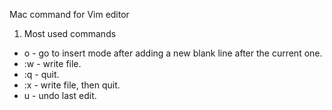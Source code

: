 Mac command for Vim editor
1. Most used commands
- o - go to insert mode after adding a new blank line after the current one.
- :w - write file.
- :q - quit.
- :x - write file, then quit.
- u - undo last edit.
